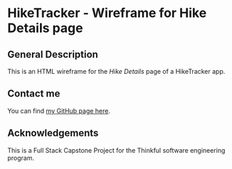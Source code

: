 # HikeTracker - Wireframe for Hike Details page

## General Description
This is an HTML wireframe for the *Hike Details* page of a HikeTracker app.  

## Contact me
You can find [my GitHub page here](https://github.com/sam1cutler).

## Acknowledgements
This is a Full Stack Capstone Project for the Thinkful software engineering program. 